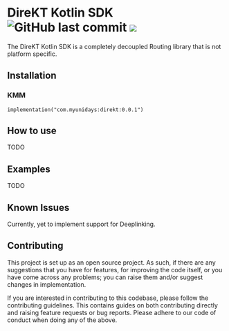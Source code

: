 <h1 align="left">DireKT Kotlin SDK <img alt="GitHub last commit" src="https://img.shields.io/github/last-commit/myunidays/direkt?style=flat-square"> <a href="https://git.live"><img src="https://img.shields.io/badge/collaborate-on%20gitlive-blueviolet?style=flat-square"></a></h1>

The DireKT Kotlin SDK is a completely decoupled Routing library that is not platform specific.

## Installation

### KMM

```
implementation("com.myunidays:direkt:0.0.1")
```

## How to use

TODO 

## Examples

TODO

## Known Issues

Currently, yet to implement support for Deeplinking.

## Contributing

This project is set up as an open source project. As such, if there are any suggestions that you have for features, for improving the code itself, or you have come across any problems; you can raise them and/or suggest changes in implementation.

If you are interested in contributing to this codebase, please follow the contributing guidelines. This contains guides on both contributing directly and raising feature requests or bug reports. Please adhere to our code of conduct when doing any of the above.
